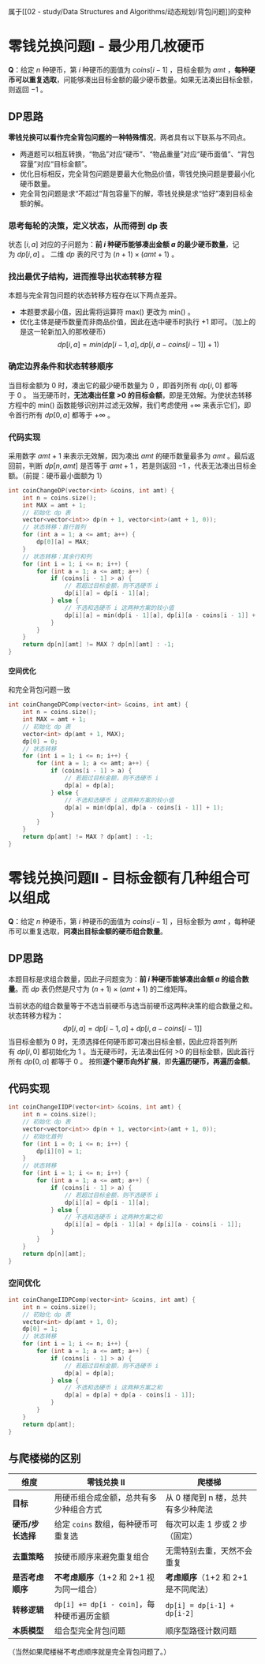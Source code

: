 属于[[02 - study/Data Structures and  Algorithms/动态规划/背包问题]]的变种

# 零钱兑换问题Ⅰ - 最少用几枚硬币
**Q**：给定 $n$ 种硬币，第 $i$ 种硬币的面值为 $coins[i−1]$ ，目标金额为 $amt$ ，**每种硬币可以重复选取**，问能够凑出目标金额的最少硬币数量。如果无法凑出目标金额，则返回 −1 。

## DP思路
**零钱兑换可以看作完全背包问题的一种特殊情况**，两者具有以下联系与不同点。
- 两道题可以相互转换，“物品”对应“硬币”、“物品重量”对应“硬币面值”、“背包容量”对应“目标金额”。
- 优化目标相反，完全背包问题是要最大化物品价值，零钱兑换问题是要最小化硬币数量。
- 完全背包问题是求“不超过”背包容量下的解，零钱兑换是求“恰好”凑到目标金额的解。

### 思考每轮的决策，定义状态，从而得到 dp 表
状态 $[i,a]$ 对应的子问题为：**前 $i$ 种硬币能够凑出金额 $a$ 的最少硬币数量**，记为 $dp[i,a]$ 。
二维 $dp$ 表的尺寸为 $(n+1)×(amt+1)$ 。

### 找出最优子结构，进而推导出状态转移方程
本题与完全背包问题的状态转移方程存在以下两点差异。
- 本题要求最小值，因此需将运算符 max() 更改为 min() 。
- 优化主体是硬币数量而非商品价值，因此在选中硬币时执行 +1 即可。（加上的是这一轮新加入的那枚硬币）
$$dp[i,a]=min(dp[i−1,a],dp[i,a−coins[i−1]]+1)$$

### 确定边界条件和状态转移顺序
当目标金额为 0 时，凑出它的最少硬币数量为 0 ，即首列所有 $dp[i,0]$ 都等于 0 。
当无硬币时，**无法凑出任意 >0 的目标金额**，即是无效解。为使状态转移方程中的 min() 函数能够识别并过滤无效解，我们考虑使用 +∞ 来表示它们，即令首行所有 $dp[0,a]$ 都等于 +∞ 。

### 代码实现
采用数字 $amt+1$ 来表示无效解，因为凑出 $amt$ 的硬币数量最多为 $amt$ 。最后返回前，判断 $dp[n,amt]$ 是否等于 $amt+1$ ，若是则返回 −1 ，代表无法凑出目标金额。（前提：硬币最小面额为 1）
```cpp
int coinChangeDP(vector<int> &coins, int amt) {
    int n = coins.size();
    int MAX = amt + 1;
    // 初始化 dp 表
    vector<vector<int>> dp(n + 1, vector<int>(amt + 1, 0));
    // 状态转移：首行首列
    for (int a = 1; a <= amt; a++) {
        dp[0][a] = MAX;
    }
    // 状态转移：其余行和列
    for (int i = 1; i <= n; i++) {
        for (int a = 1; a <= amt; a++) {
            if (coins[i - 1] > a) {
                // 若超过目标金额，则不选硬币 i
                dp[i][a] = dp[i - 1][a];
            } else {
                // 不选和选硬币 i 这两种方案的较小值
                dp[i][a] = min(dp[i - 1][a], dp[i][a - coins[i - 1]] + 1);
            }
        }
    }
    return dp[n][amt] != MAX ? dp[n][amt] : -1;
}
```
#### 空间优化
和完全背包问题一致
```cpp
int coinChangeDPComp(vector<int> &coins, int amt) {
    int n = coins.size();
    int MAX = amt + 1;
    // 初始化 dp 表
    vector<int> dp(amt + 1, MAX);
    dp[0] = 0;
    // 状态转移
    for (int i = 1; i <= n; i++) {
        for (int a = 1; a <= amt; a++) {
            if (coins[i - 1] > a) {
                // 若超过目标金额，则不选硬币 i
                dp[a] = dp[a];
            } else {
                // 不选和选硬币 i 这两种方案的较小值
                dp[a] = min(dp[a], dp[a - coins[i - 1]] + 1);
            }
        }
    }
    return dp[amt] != MAX ? dp[amt] : -1;
}
```

# 零钱兑换问题Ⅱ - 目标金额有几种组合可以组成
**Q**：给定 $n$ 种硬币，第 $i$ 种硬币的面值为 $coins[i−1]$ ，目标金额为 $amt$ ，每种硬币可以重复选取，**问凑出目标金额的硬币组合数量**。

## DP思路
本题目标是求组合数量，因此子问题变为：**前 $i$ 种硬币能够凑出金额 $a$ 的组合数量**。而 $dp$ 表仍然是尺寸为 $(n+1)×(amt+1)$ 的二维矩阵。

当前状态的组合数量等于不选当前硬币与选当前硬币这两种决策的组合数量之和。状态转移方程为：$$dp[i,a]=dp[i−1,a]+dp[i,a−coins[i−1]]$$
当目标金额为 0 时，无须选择任何硬币即可凑出目标金额，因此应将首列所有 $dp[i,0]$ 都初始化为 1 。当无硬币时，无法凑出任何 >0 的目标金额，因此首行所有 $dp[0,a]$ 都等于 0 。
按照**逐个硬币向外扩展**，即**先遍历硬币，再遍历金额**。

## 代码实现
```cpp
int coinChangeIIDP(vector<int> &coins, int amt) {
    int n = coins.size();
    // 初始化 dp 表
    vector<vector<int>> dp(n + 1, vector<int>(amt + 1, 0));
    // 初始化首列
    for (int i = 0; i <= n; i++) {
        dp[i][0] = 1;
    }
    // 状态转移
    for (int i = 1; i <= n; i++) {
        for (int a = 1; a <= amt; a++) {
            if (coins[i - 1] > a) {
                // 若超过目标金额，则不选硬币 i
                dp[i][a] = dp[i - 1][a];
            } else {
                // 不选和选硬币 i 这两种方案之和
                dp[i][a] = dp[i - 1][a] + dp[i][a - coins[i - 1]];
            }
        }
    }
    return dp[n][amt];
}
```
### 空间优化
```cpp
int coinChangeIIDPComp(vector<int> &coins, int amt) {
    int n = coins.size();
    // 初始化 dp 表
    vector<int> dp(amt + 1, 0);
    dp[0] = 1;
    // 状态转移
    for (int i = 1; i <= n; i++) {
        for (int a = 1; a <= amt; a++) {
            if (coins[i - 1] > a) {
                // 若超过目标金额，则不选硬币 i
                dp[a] = dp[a];
            } else {
                // 不选和选硬币 i 这两种方案之和
                dp[a] = dp[a] + dp[a - coins[i - 1]];
            }
        }
    }
    return dp[amt];
}
```

## 与爬楼梯的区别
|维度|零钱兑换 II|爬楼梯|
|---|---|---|
|**目标**|用硬币组合成金额，总共有多少种组合方式|从 0 楼爬到 n 楼，总共有多少种爬法|
|**硬币/步长选择**|给定 `coins` 数组，每种硬币可重复选|每次可以走 1 步或 2 步（固定）|
|**去重策略**|按硬币顺序来避免重复组合|无需特别去重，天然不会重复|
|**是否考虑顺序**|**不考虑顺序**（1+2 和 2+1 视为同一组合）|**考虑顺序**（1+2 和 2+1 是不同爬法）|
|**转移逻辑**|`dp[i] += dp[i - coin]`，每种硬币遍历金额|`dp[i] = dp[i-1] + dp[i-2]`|
|**本质模型**|组合型完全背包问题|顺序型路径计数问题|
（当然如果爬楼梯不考虑顺序就是完全背包问题了。）